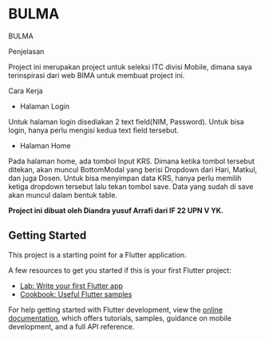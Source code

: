 # BULMA

BULMA

Penjelasan

Project ini merupakan project untuk seleksi ITC divisi Mobile, dimana saya terinspirasi dari web BIMA untuk membuat project ini.

Cara Kerja

- Halaman Login

Untuk halaman login disediakan 2 text field(NIM, Password). Untuk bisa login, hanya perlu mengisi kedua text field tersebut.

- Halaman Home

Pada halaman home, ada tombol Input KRS. Dimana ketika tombol tersebut ditekan, akan muncul BottomModal yang berisi Dropdown dari Hari, Matkul, dan juga Dosen. Untuk bisa menyimpan data KRS, hanya perlu memilih ketiga dropdown tersebut lalu tekan tombol save. Data yang sudah di save akan muncul dalam bentuk table.

__Project ini dibuat oleh Diandra yusuf Arrafi dari IF 22 UPN V YK.__


## Getting Started

This project is a starting point for a Flutter application.

A few resources to get you started if this is your first Flutter project:

- [Lab: Write your first Flutter app](https://docs.flutter.dev/get-started/codelab)
- [Cookbook: Useful Flutter samples](https://docs.flutter.dev/cookbook)

For help getting started with Flutter development, view the
[online documentation](https://docs.flutter.dev/), which offers tutorials,
samples, guidance on mobile development, and a full API reference.

